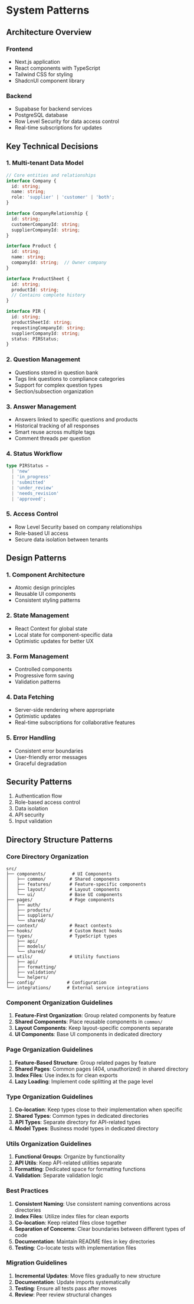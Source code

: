 # System Patterns

## Architecture Overview

### Frontend
- Next.js application
- React components with TypeScript
- Tailwind CSS for styling
- ShadcnUI component library

### Backend
- Supabase for backend services
- PostgreSQL database
- Row Level Security for data access control
- Real-time subscriptions for updates

## Key Technical Decisions

### 1. Multi-tenant Data Model
```typescript
// Core entities and relationships
interface Company {
  id: string;
  name: string;
  role: 'supplier' | 'customer' | 'both';
}

interface CompanyRelationship {
  id: string;
  customerCompanyId: string;
  supplierCompanyId: string;
}

interface Product {
  id: string;
  name: string;
  companyId: string;  // Owner company
}

interface ProductSheet {
  id: string;
  productId: string;
  // Contains complete history
}

interface PIR {
  id: string;
  productSheetId: string;
  requestingCompanyId: string;
  supplierCompanyId: string;
  status: PIRStatus;
}
```

### 2. Question Management
- Questions stored in question bank
- Tags link questions to compliance categories
- Support for complex question types
- Section/subsection organization

### 3. Answer Management
- Answers linked to specific questions and products
- Historical tracking of all responses
- Smart reuse across multiple tags
- Comment threads per question

### 4. Status Workflow
```typescript
type PIRStatus = 
  | 'new'
  | 'in_progress'
  | 'submitted'
  | 'under_review'
  | 'needs_revision'
  | 'approved';
```

### 5. Access Control
- Row Level Security based on company relationships
- Role-based UI access
- Secure data isolation between tenants

## Design Patterns

### 1. Component Architecture
- Atomic design principles
- Reusable UI components
- Consistent styling patterns

### 2. State Management
- React Context for global state
- Local state for component-specific data
- Optimistic updates for better UX

### 3. Form Management
- Controlled components
- Progressive form saving
- Validation patterns

### 4. Data Fetching
- Server-side rendering where appropriate
- Optimistic updates
- Real-time subscriptions for collaborative features

### 5. Error Handling
- Consistent error boundaries
- User-friendly error messages
- Graceful degradation

## Security Patterns
1. Authentication flow
2. Role-based access control
3. Data isolation
4. API security
5. Input validation 

## Directory Structure Patterns

### Core Directory Organization
```
src/
├── components/          # UI Components
│   ├── common/         # Shared components
│   ├── features/       # Feature-specific components
│   ├── layout/         # Layout components
│   └── ui/             # Base UI components
├── pages/              # Page components
│   ├── auth/
│   ├── products/
│   ├── suppliers/
│   └── shared/
├── context/            # React contexts
├── hooks/              # Custom React hooks
├── types/              # TypeScript types
│   ├── api/
│   ├── models/
│   └── shared/
├── utils/              # Utility functions
│   ├── api/
│   ├── formatting/
│   ├── validation/
│   └── helpers/
├── config/            # Configuration
└── integrations/      # External service integrations
```

### Component Organization Guidelines
1. **Feature-First Organization**: Group related components by feature
2. **Shared Components**: Place reusable components in `common/`
3. **Layout Components**: Keep layout-specific components separate
4. **UI Components**: Base UI components in dedicated directory

### Page Organization Guidelines
1. **Feature-Based Structure**: Group related pages by feature
2. **Shared Pages**: Common pages (404, unauthorized) in shared directory
3. **Index Files**: Use index.ts for clean exports
4. **Lazy Loading**: Implement code splitting at the page level

### Type Organization Guidelines
1. **Co-location**: Keep types close to their implementation when specific
2. **Shared Types**: Common types in dedicated directories
3. **API Types**: Separate directory for API-related types
4. **Model Types**: Business model types in dedicated directory

### Utils Organization Guidelines
1. **Functional Groups**: Organize by functionality
2. **API Utils**: Keep API-related utilities separate
3. **Formatting**: Dedicated space for formatting functions
4. **Validation**: Separate validation logic

### Best Practices
1. **Consistent Naming**: Use consistent naming conventions across directories
2. **Index Files**: Utilize index files for clean exports
3. **Co-location**: Keep related files close together
4. **Separation of Concerns**: Clear boundaries between different types of code
5. **Documentation**: Maintain README files in key directories
6. **Testing**: Co-locate tests with implementation files

### Migration Guidelines
1. **Incremental Updates**: Move files gradually to new structure
2. **Documentation**: Update imports systematically
3. **Testing**: Ensure all tests pass after moves
4. **Review**: Peer review structural changes 